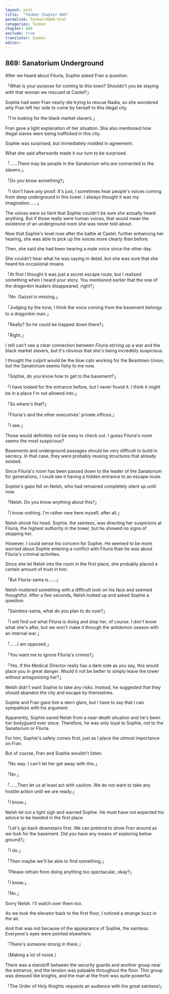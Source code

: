```yaml
---
layout: post
title:  "TenKen Chapter 869"
permalink: Tenken/0869.html
categories: TenKen
chapter: 869
exclude: true
translator: Seeker
editor: 
---
```

<h2>869: Sanatorium Underground</h2>

 After we heard about Filuria, Sophie asked Fran a question.

「What is your purpose for coming to this town? Shouldn't you be staying with that woman we rescued at Castel?」

 Sophie had seen Fran nearly die trying to rescue Nadia, so she wondered why Fran left her side to come by herself to this illegal city.

「I'm looking for the black market slavers.」

 Fran gave a light explanation of her situation. She also mentioned how illegal slaves were being trafficked in this city.

 Sophie was surprised, but immediately nodded in agreement.

 What she said afterwards made it our turn to be surprised.

「……There may be people in the Sanatorium who are connected to the slavers.」

「Do you know something?」

「I don't have any proof. It's just, I sometimes hear people's voices coming from deep underground in this tower. I always thought it was my imagination……」

 The voices were so faint that Sophie couldn't be sure she actually heard anything. But if those really were human voices, that would mean the existence of an underground room she was never told about.

 Now that Sophie's level rose after the battle at Castel, further enhancing her hearing, she was able to pick up the voices more clearly than before.

 Then, she said she had been hearing a male voice since the other day.

 She couldn't hear what he was saying in detail, but she was sure that she heard his occasional moans.

「At first I thought it was just a secret escape route, but I realized something when I heard your story. You mentioned earlier that the one of the dragonkin leaders disappeared, right?」

「Nn. Gazzol is missing.」

「Judging by the tone, I think the voice coming from the basement belongs to a dragonkin man.」

「Really? So he could be trapped down there?」

「Right.」

 I still can't see a clear connection between Filuria stirring up a war and the black market slavers, but it's obvious that she's being incredibly suspicious.

 I thought the culprit would be the blue cats working for the Beastmen Union, but the Sanatorium seems fishy to me now.

「Sophie, do you know how to get to the basement?」

「I have looked for the entrance before, but I never found it. I think it might be in a place I'm not allowed into.」

「So where's that?」

「Filuria's and the other executives' private offices.」

「I see.」

 Those would definitely not be easy to check out. I guess Filuria's room seems the most suspicious?

 Basements and underground passages should be very difficult to build in secrecy. In that case, they were probably reusing structures that already existed.

 Since Filuria's room has been passed down to the leader of the Sanatorium for generations, I could see it having a hidden entrance to an escape route.

 Sophie's gaze fell on Nelsh, who had remained completely silent up until now.

「Nelsh. Do you know anything about this?」

「I know nothing. I'm rather new here myself, after all.」

 Nelsh shook his head. Sophie, the saintess, was directing her suspicions at Filuria, the highest authority in the tower, but he showed no signs of stopping her.

 However, I could sense his concern for Sophie. He seemed to be more worried about Sophie entering a conflict with Filuria than he was about Filuria's criminal activities.

 Since she let Nelsh into the room in the first place, she probably placed a certain amount of trust in him.

「But Filuria-sama is……」

 Nelsh muttered something with a difficult look on his face and seemed thoughtful. After a few seconds, Nelsh looked up and asked Sophie a question.

「Saintess-sama, what do you plan to do now?」

「I will find out what Filuria is doing and stop her, of course. I don't know what she's after, but we won't make it through the antidemon season with an internal war.」

「……I am opposed.」

「You want me to ignore Filuria's crimes?」

「Yes. If the Medical Director really has a dark side as you say, this would place you in great danger. Would it not be better to simply leave the tower without antagonizing her?」

 Nelsh didn't want Sophie to take any risks. Instead, he suggested that they should abandon the city and escape by themselves.

 Sophie and Fran gave him a stern glare, but I have to say that I can sympathize with his argument.

 Apparently, Sophie saved Nelsh from a near-death situation and he's been her bodyguard ever since. Therefore, he was only loyal to Sophie, not to the Sanatorium or Filuria.

 For him, Sophie's safety comes first, just as I place the utmost importance on Fran.

 But of course, Fran and Sophie wouldn't listen.

「No way. I can't let her get away with this.」

「Nn.」

「……Then let us at least act with caution. We do not want to take any hostile action until we are ready.」

「I know.」

 Nelsh let out a light sigh and warned Sophie. He must have not expected his advice to be heeded in the first place.

「Let's go back downstairs first. We can pretend to show Fran around as we look for the basement. Did you have any means of exploring below ground?」

「I do.」

「Then maybe we'll be able to find something.」

「Please refrain from doing anything too spectacular, okay?」

「I know.」

「Nn.」

 Sorry Nelsh. I'll watch over them too.

 As we took the elevator back to the first floor, I noticed a strange buzz in the air.

 And that was not because of the appearance of Sophie, the saintess. Everyone's eyes were pointed elsewhere.

『There's someone strong in there.』

（Making a lot of noise.）

 There was a standoff between the security guards and another group near the entrance, and the tension was palpable throughout the floor. This group was dressed like knights, and the man at the front was quite powerful.

「The Order of Holy Knights requests an audience with the great saintess!」



